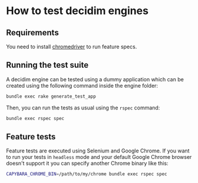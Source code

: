 # How to test decidim engines

## Requirements

You need to install [chromedriver](https://sites.google.com/a/chromium.org/chromedriver/) to run feature specs.

## Running the test suite

A decidim engine can be tested using a dummy application which can be created using the following command inside the engine folder:

```bash
bundle exec rake generate_test_app
```

Then, you can run the tests as usual using the `rspec` command:

```bash
bundle exec rspec spec
```

## Feature tests

Feature tests are executed using Selenium and Google Chrome. If you want to run your tests in `headless` mode and your default Google Chrome browser doesn't support it you can specify another Chrome binary like this:

```bash
CAPYBARA_CHROME_BIN=/path/to/my/chrome bundle exec rspec spec
```